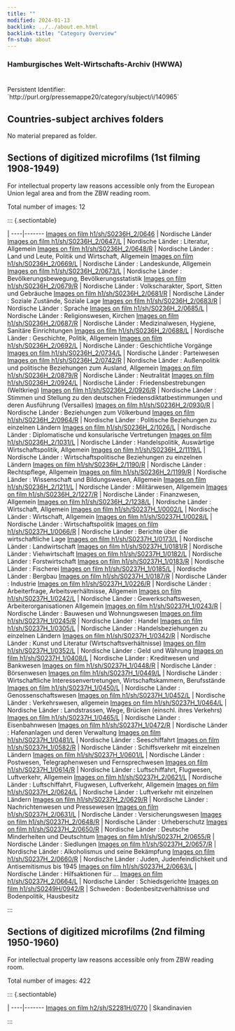 ```yaml
---
title: ""
modified: 2024-01-13
backlink: ../../about.en.html
backlink-title: "Category Overview"
fn-stub: about
---
```


### Hamburgisches Welt-Wirtschafts-Archiv (HWWA)

# 

<div class="hint">Persistent Identifier: `http://purl.org/pressemappe20/category/subject/i/140965`</div>







## Countries-subject archives folders





No material prepared as folder.



<a id="filmsections" />

## Sections of digitized microfilms (1st filming 1908-1949)

<p>For intellectual property law reasons accessible only from the European Union legal area and from the ZBW reading room.</p>



<p>Total number of images: 12</p>




::: {.sectiontable}

 | 
----|-------
<a class="btn" href="https://pm20.zbw.eu/film/h1/sh/S0236H_2/0646" rel="nofollow">Images on film h1/sh/S0236H_2/0646</a> | Nordische Länder
<a class="btn" href="https://pm20.zbw.eu/film/h1/sh/S0236H_2/0647/L" rel="nofollow">Images on film h1/sh/S0236H_2/0647/L</a> | Nordische Länder : Literatur, Allgemein
<a class="btn" href="https://pm20.zbw.eu/film/h1/sh/S0236H_2/0648/R" rel="nofollow">Images on film h1/sh/S0236H_2/0648/R</a> | Nordische Länder : Land und Leute, Politik und Wirtschaft, Allgemein
<a class="btn" href="https://pm20.zbw.eu/film/h1/sh/S0236H_2/0669/L" rel="nofollow">Images on film h1/sh/S0236H_2/0669/L</a> | Nordische Länder : Landeskunde, Allgemein
<a class="btn" href="https://pm20.zbw.eu/film/h1/sh/S0236H_2/0673/L" rel="nofollow">Images on film h1/sh/S0236H_2/0673/L</a> | Nordische Länder : Bevölkerungsbewegung, Bevölkerungsstatistik
<a class="btn" href="https://pm20.zbw.eu/film/h1/sh/S0236H_2/0679/R" rel="nofollow">Images on film h1/sh/S0236H_2/0679/R</a> | Nordische Länder : Volkscharakter, Sport, Sitten und Gebräuche
<a class="btn" href="https://pm20.zbw.eu/film/h1/sh/S0236H_2/0681/R" rel="nofollow">Images on film h1/sh/S0236H_2/0681/R</a> | Nordische Länder : Soziale Zustände, Soziale Lage
<a class="btn" href="https://pm20.zbw.eu/film/h1/sh/S0236H_2/0683/R" rel="nofollow">Images on film h1/sh/S0236H_2/0683/R</a> | Nordische Länder : Sprache
<a class="btn" href="https://pm20.zbw.eu/film/h1/sh/S0236H_2/0685/L" rel="nofollow">Images on film h1/sh/S0236H_2/0685/L</a> | Nordische Länder : Religionswesen, Kirchen
<a class="btn" href="https://pm20.zbw.eu/film/h1/sh/S0236H_2/0687/R" rel="nofollow">Images on film h1/sh/S0236H_2/0687/R</a> | Nordische Länder : Medizinalwesen, Hygiene, Sanitäre Einrichtungen
<a class="btn" href="https://pm20.zbw.eu/film/h1/sh/S0236H_2/0688/L" rel="nofollow">Images on film h1/sh/S0236H_2/0688/L</a> | Nordische Länder : Geschichte, Politik, Allgemein
<a class="btn" href="https://pm20.zbw.eu/film/h1/sh/S0236H_2/0692/L" rel="nofollow">Images on film h1/sh/S0236H_2/0692/L</a> | Nordische Länder : Geschichtliche Vorgänge
<a class="btn" href="https://pm20.zbw.eu/film/h1/sh/S0236H_2/0734/L" rel="nofollow">Images on film h1/sh/S0236H_2/0734/L</a> | Nordische Länder : Parteiwesen
<a class="btn" href="https://pm20.zbw.eu/film/h1/sh/S0236H_2/0742/R" rel="nofollow">Images on film h1/sh/S0236H_2/0742/R</a> | Nordische Länder : Außenpolitik und politische Beziehungen zum Ausland, Allgemein
<a class="btn" href="https://pm20.zbw.eu/film/h1/sh/S0236H_2/0879/R" rel="nofollow">Images on film h1/sh/S0236H_2/0879/R</a> | Nordische Länder : Neutralität
<a class="btn" href="https://pm20.zbw.eu/film/h1/sh/S0236H_2/0924/L" rel="nofollow">Images on film h1/sh/S0236H_2/0924/L</a> | Nordische Länder : Friedensbestrebungen (Weltkrieg)
<a class="btn" href="https://pm20.zbw.eu/film/h1/sh/S0236H_2/0926/R" rel="nofollow">Images on film h1/sh/S0236H_2/0926/R</a> | Nordische Länder : Stimmen und Stellung zu den deutschen Friedensdiktatbestimmungen und deren Ausführung (Versailles)
<a class="btn" href="https://pm20.zbw.eu/film/h1/sh/S0236H_2/0930/R" rel="nofollow">Images on film h1/sh/S0236H_2/0930/R</a> | Nordische Länder : Beziehungen zum Völkerbund
<a class="btn" href="https://pm20.zbw.eu/film/h1/sh/S0236H_2/0964/R" rel="nofollow">Images on film h1/sh/S0236H_2/0964/R</a> | Nordische Länder : Politische Beziehungen zu einzelnen Ländern
<a class="btn" href="https://pm20.zbw.eu/film/h1/sh/S0236H_2/1026/L" rel="nofollow">Images on film h1/sh/S0236H_2/1026/L</a> | Nordische Länder : Diplomatische und konsularische Vertretungen
<a class="btn" href="https://pm20.zbw.eu/film/h1/sh/S0236H_2/1031/L" rel="nofollow">Images on film h1/sh/S0236H_2/1031/L</a> | Nordische Länder : Handelspolitik, Auswärtige Wirtschaftspolitik, Allgemein
<a class="btn" href="https://pm20.zbw.eu/film/h1/sh/S0236H_2/1119/L" rel="nofollow">Images on film h1/sh/S0236H_2/1119/L</a> | Nordische Länder : Wirtschaftspolitische Beziehungen zu einzelnen Ländern
<a class="btn" href="https://pm20.zbw.eu/film/h1/sh/S0236H_2/1190/R" rel="nofollow">Images on film h1/sh/S0236H_2/1190/R</a> | Nordische Länder : Rechtspflege, Allgemein
<a class="btn" href="https://pm20.zbw.eu/film/h1/sh/S0236H_2/1199/R" rel="nofollow">Images on film h1/sh/S0236H_2/1199/R</a> | Nordische Länder : Wissenschaft und Bildungswesen, Allgemein
<a class="btn" href="https://pm20.zbw.eu/film/h1/sh/S0236H_2/1211/L" rel="nofollow">Images on film h1/sh/S0236H_2/1211/L</a> | Nordische Länder : Militärwesen, Allgemein
<a class="btn" href="https://pm20.zbw.eu/film/h1/sh/S0236H_2/1227/R" rel="nofollow">Images on film h1/sh/S0236H_2/1227/R</a> | Nordische Länder : Finanzwesen, Allgemein
<a class="btn" href="https://pm20.zbw.eu/film/h1/sh/S0236H_2/1238/L" rel="nofollow">Images on film h1/sh/S0236H_2/1238/L</a> | Nordische Länder : Wirtschaft, Allgemein
<a class="btn" href="https://pm20.zbw.eu/film/h1/sh/S0237H_1/0002/L" rel="nofollow">Images on film h1/sh/S0237H_1/0002/L</a> | Nordische Länder : Wirtschaft, Allgemein
<a class="btn" href="https://pm20.zbw.eu/film/h1/sh/S0237H_1/0028/L" rel="nofollow">Images on film h1/sh/S0237H_1/0028/L</a> | Nordische Länder : Wirtschaftspolitik
<a class="btn" href="https://pm20.zbw.eu/film/h1/sh/S0237H_1/0066/R" rel="nofollow">Images on film h1/sh/S0237H_1/0066/R</a> | Nordische Länder : Berichte über die wirtschaftliche Lage
<a class="btn" href="https://pm20.zbw.eu/film/h1/sh/S0237H_1/0173/L" rel="nofollow">Images on film h1/sh/S0237H_1/0173/L</a> | Nordische Länder : Landwirtschaft
<a class="btn" href="https://pm20.zbw.eu/film/h1/sh/S0237H_1/0181/R" rel="nofollow">Images on film h1/sh/S0237H_1/0181/R</a> | Nordische Länder : Viehwirtschaft
<a class="btn" href="https://pm20.zbw.eu/film/h1/sh/S0237H_1/0182/L" rel="nofollow">Images on film h1/sh/S0237H_1/0182/L</a> | Nordische Länder : Forstwirtschaft
<a class="btn" href="https://pm20.zbw.eu/film/h1/sh/S0237H_1/0183/R" rel="nofollow">Images on film h1/sh/S0237H_1/0183/R</a> | Nordische Länder : Fischerei
<a class="btn" href="https://pm20.zbw.eu/film/h1/sh/S0237H_1/0185/L" rel="nofollow">Images on film h1/sh/S0237H_1/0185/L</a> | Nordische Länder : Bergbau
<a class="btn" href="https://pm20.zbw.eu/film/h1/sh/S0237H_1/0187/R" rel="nofollow">Images on film h1/sh/S0237H_1/0187/R</a> | Nordische Länder : Industrie
<a class="btn" href="https://pm20.zbw.eu/film/h1/sh/S0237H_1/0226/R" rel="nofollow">Images on film h1/sh/S0237H_1/0226/R</a> | Nordische Länder : Arbeiterfrage, Arbeitsverhältnisse, Allgemein
<a class="btn" href="https://pm20.zbw.eu/film/h1/sh/S0237H_1/0242/L" rel="nofollow">Images on film h1/sh/S0237H_1/0242/L</a> | Nordische Länder : Gewerkschaftswesen, Arbeiterorganisationen Allgemein
<a class="btn" href="https://pm20.zbw.eu/film/h1/sh/S0237H_1/0243/R" rel="nofollow">Images on film h1/sh/S0237H_1/0243/R</a> | Nordische Länder : Bauwesen und Wohnungswesen
<a class="btn" href="https://pm20.zbw.eu/film/h1/sh/S0237H_1/0245/R" rel="nofollow">Images on film h1/sh/S0237H_1/0245/R</a> | Nordische Länder : Handel
<a class="btn" href="https://pm20.zbw.eu/film/h1/sh/S0237H_1/0305/L" rel="nofollow">Images on film h1/sh/S0237H_1/0305/L</a> | Nordische Länder : Handelsbeziehungen zu einzelnen Ländern
<a class="btn" href="https://pm20.zbw.eu/film/h1/sh/S0237H_1/0342/R" rel="nofollow">Images on film h1/sh/S0237H_1/0342/R</a> | Nordische Länder : Kunst und Literatur (Wirtschaftsverhältnisse)
<a class="btn" href="https://pm20.zbw.eu/film/h1/sh/S0237H_1/0352/L" rel="nofollow">Images on film h1/sh/S0237H_1/0352/L</a> | Nordische Länder : Geld und Währung
<a class="btn" href="https://pm20.zbw.eu/film/h1/sh/S0237H_1/0408/L" rel="nofollow">Images on film h1/sh/S0237H_1/0408/L</a> | Nordische Länder : Kreditwesen und Bankwesen
<a class="btn" href="https://pm20.zbw.eu/film/h1/sh/S0237H_1/0448/R" rel="nofollow">Images on film h1/sh/S0237H_1/0448/R</a> | Nordische Länder : Börsenwesen
<a class="btn" href="https://pm20.zbw.eu/film/h1/sh/S0237H_1/0449/L" rel="nofollow">Images on film h1/sh/S0237H_1/0449/L</a> | Nordische Länder : Wirtschaftliche Interessenvertretungen, Wirtschaftskammern, Berufsstände
<a class="btn" href="https://pm20.zbw.eu/film/h1/sh/S0237H_1/0450/L" rel="nofollow">Images on film h1/sh/S0237H_1/0450/L</a> | Nordische Länder : Genossenschaftswesen
<a class="btn" href="https://pm20.zbw.eu/film/h1/sh/S0237H_1/0452/L" rel="nofollow">Images on film h1/sh/S0237H_1/0452/L</a> | Nordische Länder : Verkehrswesen, allgemein
<a class="btn" href="https://pm20.zbw.eu/film/h1/sh/S0237H_1/0464/L" rel="nofollow">Images on film h1/sh/S0237H_1/0464/L</a> | Nordische Länder : Landstrassen, Wege, Brücken (einschl. ihres Verkehrs)
<a class="btn" href="https://pm20.zbw.eu/film/h1/sh/S0237H_1/0465/L" rel="nofollow">Images on film h1/sh/S0237H_1/0465/L</a> | Nordische Länder : Eisenbahnwesen
<a class="btn" href="https://pm20.zbw.eu/film/h1/sh/S0237H_1/0472/R" rel="nofollow">Images on film h1/sh/S0237H_1/0472/R</a> | Nordische Länder : Hafenanlagen und deren Verwaltung
<a class="btn" href="https://pm20.zbw.eu/film/h1/sh/S0237H_1/0481/L" rel="nofollow">Images on film h1/sh/S0237H_1/0481/L</a> | Nordische Länder : Seeschiffahrt
<a class="btn" href="https://pm20.zbw.eu/film/h1/sh/S0237H_1/0582/R" rel="nofollow">Images on film h1/sh/S0237H_1/0582/R</a> | Nordische Länder : Schiffsverkehr mit einzelnen Ländern
<a class="btn" href="https://pm20.zbw.eu/film/h1/sh/S0237H_1/0601/L" rel="nofollow">Images on film h1/sh/S0237H_1/0601/L</a> | Nordische Länder : Postwesen, Telegraphenwesen und Fernsprechwesen
<a class="btn" href="https://pm20.zbw.eu/film/h1/sh/S0237H_1/0614/R" rel="nofollow">Images on film h1/sh/S0237H_1/0614/R</a> | Nordische Länder : Luftschiffahrt, Flugwesen, Luftverkehr, Allgemein
<a class="btn" href="https://pm20.zbw.eu/film/h1/sh/S0237H_2/0621/L" rel="nofollow">Images on film h1/sh/S0237H_2/0621/L</a> | Nordische Länder : Luftschiffahrt, Flugwesen, Luftverkehr, Allgemein
<a class="btn" href="https://pm20.zbw.eu/film/h1/sh/S0237H_2/0624/L" rel="nofollow">Images on film h1/sh/S0237H_2/0624/L</a> | Nordische Länder : Luftverkehr mit einzelnen Ländern
<a class="btn" href="https://pm20.zbw.eu/film/h1/sh/S0237H_2/0629/R" rel="nofollow">Images on film h1/sh/S0237H_2/0629/R</a> | Nordische Länder : Nachrichtenwesen und Pressewesen
<a class="btn" href="https://pm20.zbw.eu/film/h1/sh/S0237H_2/0631/L" rel="nofollow">Images on film h1/sh/S0237H_2/0631/L</a> | Nordische Länder : Versicherungswesen
<a class="btn" href="https://pm20.zbw.eu/film/h1/sh/S0237H_2/0648/R" rel="nofollow">Images on film h1/sh/S0237H_2/0648/R</a> | Nordische Länder : Urheberschutz
<a class="btn" href="https://pm20.zbw.eu/film/h1/sh/S0237H_2/0650/R" rel="nofollow">Images on film h1/sh/S0237H_2/0650/R</a> | Nordische Länder : Deutsche Minderheiten und Deutschtum
<a class="btn" href="https://pm20.zbw.eu/film/h1/sh/S0237H_2/0655/R" rel="nofollow">Images on film h1/sh/S0237H_2/0655/R</a> | Nordische Länder : Siedlungen
<a class="btn" href="https://pm20.zbw.eu/film/h1/sh/S0237H_2/0657/R" rel="nofollow">Images on film h1/sh/S0237H_2/0657/R</a> | Nordische Länder : Alkoholismus und seine Bekämpfung
<a class="btn" href="https://pm20.zbw.eu/film/h1/sh/S0237H_2/0660/R" rel="nofollow">Images on film h1/sh/S0237H_2/0660/R</a> | Nordische Länder : Juden, Judenfeindlichkeit und Antisemitismus bis 1945
<a class="btn" href="https://pm20.zbw.eu/film/h1/sh/S0237H_2/0663/L" rel="nofollow">Images on film h1/sh/S0237H_2/0663/L</a> | Nordische Länder : Hilfsaktionen für ...
<a class="btn" href="https://pm20.zbw.eu/film/h1/sh/S0237H_2/0664/L" rel="nofollow">Images on film h1/sh/S0237H_2/0664/L</a> | Nordische Länder : Schiedsgerichte
<a class="btn" href="https://pm20.zbw.eu/film/h1/sh/S0249H/0942/R" rel="nofollow">Images on film h1/sh/S0249H/0942/R</a> | Schweden : Bodenbesitzverhältnisse und Bodenpolitik, Hausbesitz


:::




## Sections of digitized microfilms (2nd filming 1950-1960)

<p>For intellectual property law reasons accessible only from ZBW reading room.</p>



<p>Total number of images: 422</p>




::: {.sectiontable}

 | 
----|-------
<a class="btn" href="https://pm20.zbw.eu/film/h2/sh/S2281H/0770" rel="nofollow">Images on film h2/sh/S2281H/0770</a> | Skandinavien


:::
















